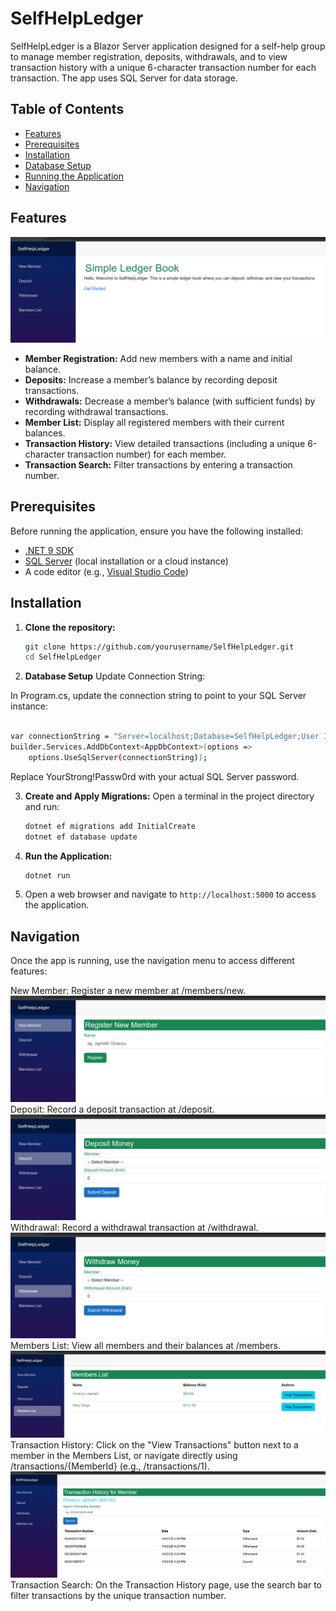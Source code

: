 # SelfHelpLedger

SelfHelpLedger is a Blazor Server application designed for a self-help group to manage member registration, deposits, withdrawals, and to view transaction history with a unique 6-character transaction number for each transaction. The app uses SQL Server for data storage.

## Table of Contents

- [Features](#features)
- [Prerequisites](#prerequisites)
- [Installation](#installation)
- [Database Setup](#database-setup)
- [Running the Application](#running-the-application)
- [Navigation](#navigation)

## Features
![alt text](image.png)
- **Member Registration:** Add new members with a name and initial balance.
- **Deposits:** Increase a member’s balance by recording deposit transactions.
- **Withdrawals:** Decrease a member’s balance (with sufficient funds) by recording withdrawal transactions.
- **Member List:** Display all registered members with their current balances.
- **Transaction History:** View detailed transactions (including a unique 6-character transaction number) for each member.
- **Transaction Search:** Filter transactions by entering a transaction number.

## Prerequisites

Before running the application, ensure you have the following installed:

- [.NET 9 SDK](https://dotnet.microsoft.com/download/dotnet/9.0)
- [SQL Server](https://www.microsoft.com/en-us/sql-server/sql-server-downloads) (local installation or a cloud instance)
- A code editor (e.g., [Visual Studio Code](https://code.visualstudio.com/))

## Installation

1. **Clone the repository:**

   ```bash
   git clone https://github.com/yourusername/SelfHelpLedger.git
   cd SelfHelpLedger

2. **Database Setup**
Update Connection String:

In Program.cs, update the connection string to point to your SQL Server instance:
```bash

var connectionString = "Server=localhost;Database=SelfHelpLedger;User Id=sa;Password=YourStrong!Passw0rd;TrustServerCertificate=True;";
builder.Services.AddDbContext<AppDbContext>(options =>
    options.UseSqlServer(connectionString));
```
Replace YourStrong!Passw0rd with your actual SQL Server password.

3. **Create and Apply Migrations:**
Open a terminal in the project directory and run:

   ```bash
   dotnet ef migrations add InitialCreate
   dotnet ef database update

   ```

4. **Run the Application:**
   ```bash
   dotnet run  
   ```

5. Open a web browser and navigate to `http://localhost:5000` to access the application.

## Navigation
Once the app is running, use the navigation menu to access different features:

New Member:
Register a new member at /members/new.
![alt text](image-1.png)
Deposit:
Record a deposit transaction at /deposit.
![alt text](image-2.png)
Withdrawal:
Record a withdrawal transaction at /withdrawal.
![alt text](image-3.png)
Members List:
View all members and their balances at /members.
![alt text](image-4.png)
Transaction History:
Click on the "View Transactions" button next to a member in the Members List, or navigate directly using /transactions/{MemberId} (e.g., /transactions/1).
![alt text](image-5.png)
Transaction Search:
On the Transaction History page, use the search bar to filter transactions by the unique transaction number.